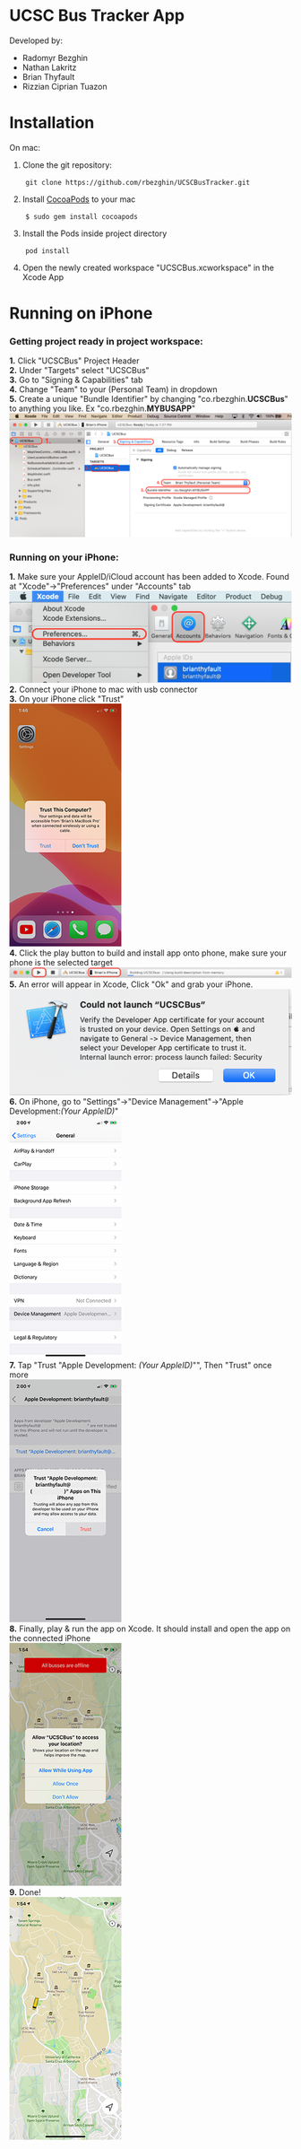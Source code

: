 # UCSC Bus Tracker App

Developed by: 
 - Radomyr Bezghin
 - Nathan Lakritz
 - Brian Thyfault
 - Rizzian Ciprian Tuazon

# Installation

On mac:

 1. Clone the git repository:
```
    git clone https://github.com/rbezghin/UCSCBusTracker.git
```
 2. Install [CocoaPods](https://guides.cocoapods.org/using/getting-started.html) to your mac
```
    $ sudo gem install cocoapods
```
 3. Install the Pods inside project directory
```
    pod install
```
 4. Open the newly created workspace "UCSCBus.xcworkspace" in the Xcode App

# Running on iPhone
### Getting project ready in project workspace:
 **1.** Click "UCSCBus" Project Header <br/>
 **2.** Under "Targets" select "UCSCBus" <br/>
 **3.** Go to "Signing & Capabilities" tab <br/>
 **4.** Change "Team" to your (Personal Team) in dropdown <br/>
 **5.** Create a unique "Bundle Identifier" by changing "co.rbezghin.**UCSCBus**" to anything you like. Ex "co.rbezghin.**MYBUSAPP**" <br/>
  ![Image Not Found](Getting_Project_Ready.png "Getting Project Ready") <br/>

### Running on your iPhone:
 **1.** Make sure your AppleID/iCloud account has been added to Xcode. Found at "Xcode"→"Preferences" under "Accounts" tab <br/>
 ![Image Not Found](AppleID_Accounts.png "Adding AppleID")  <br/>
 **2.** Connect your iPhone to mac with usb connector <br/>
 **3.** On your iPhone click "Trust" <br/>
  ![Image Not Found](Trust_Computer.png "Trust Computer") <br/>
 **4.** Click the play button to build and install app onto phone, make sure your phone is the selected target <br/>
  ![Image Not Found](Running.png "First Run") <br/>
 **5.** An error will appear in Xcode, Click "Ok" and grab your iPhone. <br/>
  ![Image Not Found](Could_Not_Launch.png "Could Not Launch") <br/>
 **6.** On iPhone, go to "Settings"→"Device Management"→"Apple Development:*(Your AppleID)*" <br/>
  ![Image Not Found](General_DM.png "Settings") <br/>
 **7.** Tap "Trust "Apple Development: *(Your AppleID)*"", Then "Trust" once more <br/>
  ![Image Not Found](Trust_Developer.png "Trust Developer") <br/>
 **8.** Finally, play & run the app on Xcode. It should install and open the app on the connected iPhone <br/>
  ![Image Not Found](First_Load.png "Allow Location") <br/>
 **9.** Done! <br/>
  ![Image Not Found](Completed.png "All set!") <br/>
